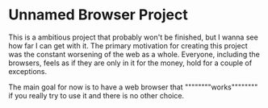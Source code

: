 # Unnamed Browser Project

This is a ambitious project that probably won't be finished, but I wanna see
how far I can get with it. The primary motivation for creating this project was
the constant worsening of the web as a whole. Everyone, including the browsers,
feels as if they are only in it for the money, hold for a couple of exceptions.

The main goal for now is to have a web browser that """"""""works"""""""" if
you really try to use it and there is no other choice.
